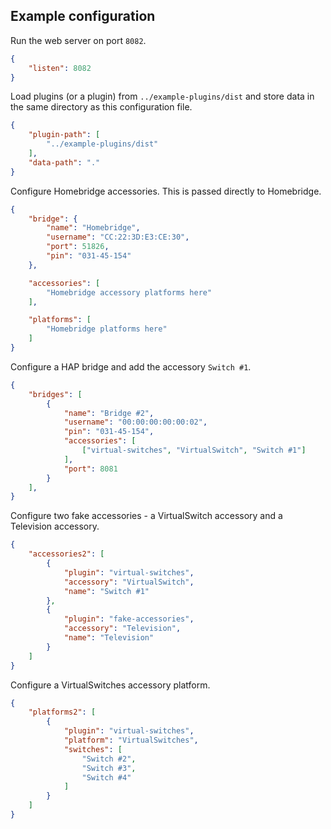 Example configuration
---

Run the web server on port `8082`.

```json
{
    "listen": 8082
}
```

Load plugins (or a plugin) from `../example-plugins/dist` and store data in the same directory as this configuration file.

```json
{
    "plugin-path": [
        "../example-plugins/dist"
    ],
    "data-path": "."
}
```

Configure Homebridge accessories. This is passed directly to Homebridge.

```json
{
    "bridge": {
        "name": "Homebridge",
        "username": "CC:22:3D:E3:CE:30",
        "port": 51826,
        "pin": "031-45-154"
    },

    "accessories": [
        "Homebridge accessory platforms here"
    ],

    "platforms": [
        "Homebridge platforms here"
    ]
}
```

Configure a HAP bridge and add the accessory `Switch #1`.

```json
{
    "bridges": [
        {
            "name": "Bridge #2",
            "username": "00:00:00:00:00:02",
            "pin": "031-45-154",
            "accessories": [
                ["virtual-switches", "VirtualSwitch", "Switch #1"]
            ],
            "port": 8081
        }
    ],
}
```

Configure two fake accessories - a VirtualSwitch accessory and a Television accessory.

```json
{
    "accessories2": [
        {
            "plugin": "virtual-switches",
            "accessory": "VirtualSwitch",
            "name": "Switch #1"
        },
        {
            "plugin": "fake-accessories",
            "accessory": "Television",
            "name": "Television"
        }
    ]
}
```

Configure a VirtualSwitches accessory platform.

```json
{
    "platforms2": [
        {
            "plugin": "virtual-switches",
            "platform": "VirtualSwitches",
            "switches": [
                "Switch #2",
                "Switch #3",
                "Switch #4"
            ]
        }
    ]
}
```
